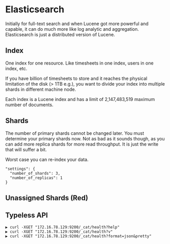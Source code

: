 # Elasticsearch

Initially for full-text search and when Lucene got more powerful and capable, it can do much more like log analytic and aggregation. Elasticsearch is just a distributed version of Lucene.

## Index

One index for one resource. Like timesheets in one index, users in one index, etc.

If you have billion of timesheets to store and it reaches the physical limitation of the disk (> 1TB e.g.), you want to divide your index into multiple shards in different machine node.

Each index is a Lucene index and has a limit of 2,147,483,519 maximum number of documents.

## Shards

The number of primary shards cannot be changed later. You must determine your primary shards now. Not as bad as it sounds though, as you can add more replica shards for more read throughput. It is just the write that will suffer a bit.

Worst case you can re-index your data.

```
"settings": {
  "number_of_shards": 3,
  "number_of_replicas": 1
}
```

## Unassigned Shards (Red)

## Typeless API



```
▶ curl -XGET "172.16.78.129:9200/_cat/health?help"
▶ curl -XGET "172.16.78.129:9200/_cat/health?v"
▶ curl -XGET "172.16.78.129:9200/_cat/health?format=json&pretty"
```
